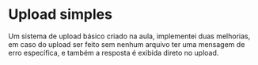# Upload simples
 Um sistema de upload básico criado na aula, implementei duas melhorias, em caso do upload ser feito sem nenhum arquivo ter uma mensagem de erro específica, e também a resposta é exibida direto no upload.
